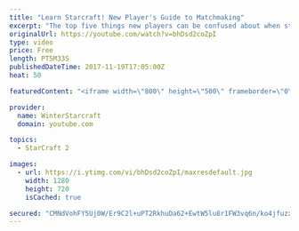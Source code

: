 ```yaml
---
title: "Learn Starcraft! New Player's Guide to Matchmaking"
excerpt: "The top five things new players can be confused about when starting off playing Starcraft 2!"
originalUrl: https://youtube.com/watch?v=bhDsd2coZpI
type: video
price: Free
length: PT5M33S
publishedDateTime: 2017-11-19T17:05:00Z
heat: 50

featuredContent: "<iframe width=\"800\" height=\"500\" frameborder=\"0\" src=\"https://www.youtube.com/embed/bhDsd2coZpI\" allow=\"accelerometer; autoplay; encrypted-media; gyroscope; picture-in-picture\" allowfullscreen></iframe>"

provider:
  name: WinterStarcraft
  domain: youtube.com

topics:
  - StarCraft 2

images:
  - url: https://i.ytimg.com/vi/bhDsd2coZpI/maxresdefault.jpg
    width: 1280
    height: 720
    isCached: true

secured: "CMNdVohFY5Uj0W/Er9C2l+uPT2RkhuDa62+EwtW5lu8r1FW3vq6n/ko4jfuzx7zMPb66oxUw6R0k/NJ1pHLYsEq/hfp9YxtNoxTKQ1ix2f12ULqaVr+M1q8pv9yQnVOhzZWFJPzVWlEzf9Xipu7JCitE7Fer2B5H1ZXM5cijsANZD+sC/6vpZlk4SilUqSgFrFxrZSgVJdy5ZPszmtmcrnbczibF+ExOs55sCqN18jtviLqv9B4xczaPXMOgn7eVHoQi6HO1gghCyAPsbM7Xv88m9lpdnNItm7rFFOuniF5B9BpFteAm8+J8Q5CJ1p7Ib/UaC/tF7iyCDbV3SBMmO+8x9GNmXPIlffPWtXt4tvQsuwG4Tgtl53xXd7Nuo7riSt0AlFXFcmiKqOREjy1HiuD4V9OjHQm6yuKUxSqLq48=;l+/sTv7rAnwrDE8BS2KRrA=="
---
```



